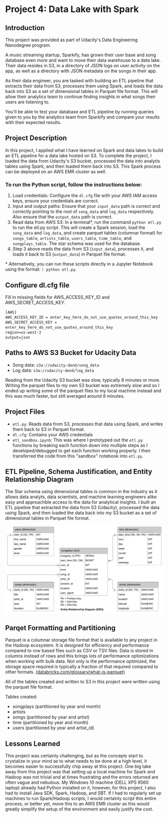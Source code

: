 # Project 4: Data Lake with Spark

## Introduction

This project was provided as part of Udacity's Data Engineering Nanodegree program.

A music streaming startup, Sparkify, has grown their user base and song database even more and want to move their data warehouse to a data lake. Their data resides in S3, in a directory of JSON logs on user activity on the app, as well as a directory with JSON metadata on the songs in their app.

As their data engineer, you are tasked with building an ETL pipeline that extracts their data from S3, processes them using Spark, and loads the data back into S3 as a set of dimensional tables in Parquet file format. This will allow their analytics team to continue finding insights in what songs their users are listening to.

You'll be able to test your database and ETL pipeline by running queries given to you by the analytics team from Sparkify and compare your results with their expected results.

## Project Description
In this project, I applied what I have learned on Spark and data lakes to build an ETL pipeline for a data lake hosted on S3. To complete the project, I loaded the data from Udacity's S3 bucket, processed the data into analytis tables using Spark, and then loaded them back into S3. This Spark process can be deployed on an AWS EMR cluster as well.


### To run the Python script, follow the instructions below:
1. Load credentials: Configure the `dl.cfg` file with your AWS IAM access keys, ensure your credentials are correct.
2. Input and output paths: Ensure that your `input_data` path is correct and correctly pointing to the root of `song_data` and `log_data` respectively. Also ensure that the `output_data` path is correct.
3. Read data from AWS S3:  In a terminal*, run the command `python etl.py` to run the etl.py script. This will create a Spark session, load the `song_data` and `log_data`, and create parquet tables (columnar format) for `songs_table`, `artists_table`, `users_table`, `time_table`, and `songplays_table`. The star schema was used for the database.
4. Step 3 above reads the data from S3 (`input_data`), processes it, and loads it back to S3 (`output_data`) in Parquet file format.

&ast; Alternatively, you can run these scripts directly in a Jupyter Notebook using the format: `! python etl.py`.

## Configure dl.cfg file
Fill in missing fields for AWS_ACCESS_KEY_ID and AWS_SECRET_ACCESS_KEY.
```
[AWS]
AWS_ACCESS_KEY_ID = enter_key_here_do_not_use_quotes_around_this_key
AWS_SECRET_ACCESS_KEY = enter_key_here_do_not_use_quotes_around_this_key
region=us-west-2
output=json
```

## Paths to AWS S3 Bucket for Udacity Data
* Song data: `s3a://udacity-dend/song_data`
* Log data: `s3a://udacity-dend/log_data`

Reading from the Udacity S3 bucket was slow, typically 8 minutes or more. Writing the parquet files to my own S3 bucket was extremely slow and so I ended up writing some of the parquet files to my local machine instead and this was much faster, but still averaged around 8 minutes.

## Project Files
* `etl.py`: Reads data from S3, processes that data using Spark, and writes them back to S3 in Parquet format.
* `dl.cfg`: Contains your AWS credentials
* `etl_sandbox.ipynb`: This was where I prototyped out the `etl.py` functions by breaking each function down into multiple steps as I developed/debugged to get each function working properly. I then transferred the code from this "sandbox" notebook into `etl.py`.

## ETL Pipeline, Schema Justification, and Entity Relationship Diagram
The Star schema using dimensional tables is common in the industry as it allows data analyts, data scientists, and machine learning engineers alike easy and approachble access to the data for analytical insights. I built an ETL pipeline that extracted the data from S3 (Udacity), processed the data using Spark, and then loaded the data back into my S3 bucket as a set of dimensional tables in Parquet file format.

![](https://github.com/AmiriMc/Data_Engineering_Data_Lake_with_Spark/blob/master/data_lake_star_schema.png?raw=t)

## Parqet Formatting and Partitioning
Parquet is a columnar storage file format that is available to any project in the Hadoop ecosystem. It is designed for efficiency and performance compared to row based files such as CSV or TSV files. Data is stored in columns instead of rows and this brings lots of performance optimizations when working with bulk data. Not only is the performance optimized, the storage space required is typically a fraction of that required compared to other formats. [(databricks.com/glossary/what-is-parquet)](https://databricks.com/glossary/what-is-parquet#:~:text=Parquet%20is%20an%20open%20source,like%20CSV%20or%20TSV%20files.)

All of the tables created and written to S3 in this project were written using the parquet file format. 

Tables created:
* songplays (partitioned by year and month)
* artists
* songs (partitioned by year and artist)
* time (partitioned by year and month)
* users (partitioned by year and artist_id)

## Lessons Learned
This project was certainly challenging, but as the concepts start to crystalize in your mind as to what needs to be done at a high level, it becomes easier to successfully chip away at this project. One big take away from this project was that setting up a local machine for Spark and Hadoop was not trivial and at times frustrating and the errors returned are often vague and nebulous. My Windows 10 machine (DELL XPS 9560 laptop) already had Python installed on it, however, for this project, I also had to install Java SDK, Spark, Hadoop, and SBT. If I had to regularly set up machines to run Spark/Hadoop scripts,  I would certainly script this entire process, or better yet, move this to an AWS EMR cluster as this would greatly simplify the setup of the environment and easily justify the cost. 



